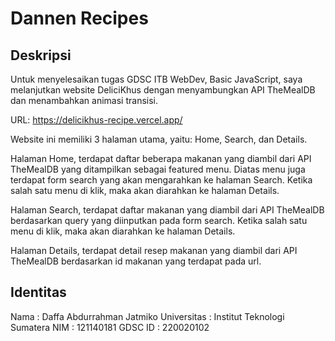 # Dannen Recipes

## Deskripsi

Untuk menyelesaikan tugas GDSC ITB WebDev, Basic JavaScript, saya melanjutkan website DeliciKhus dengan menyambungkan API TheMealDB dan menambahkan animasi transisi.

URL: https://delicikhus-recipe.vercel.app/

Website ini memiliki 3 halaman utama, yaitu: Home, Search, dan Details.

Halaman Home, terdapat daftar beberapa makanan yang diambil dari API TheMealDB yang ditampilkan sebagai featured menu. Diatas menu juga terdapat form search yang akan mengarahkan ke halaman Search. Ketika salah satu menu di klik, maka akan diarahkan ke halaman Details.

Halaman Search, terdapat daftar makanan yang diambil dari API TheMealDB berdasarkan query yang diinputkan pada form search. Ketika salah satu menu di klik, maka akan diarahkan ke halaman Details.

Halaman Details, terdapat detail resep makanan yang diambil dari API TheMealDB berdasarkan id makanan yang terdapat pada url.

## Identitas

Nama : Daffa Abdurrahman Jatmiko
Universitas : Institut Teknologi Sumatera
NIM : 121140181
GDSC ID : 220020102
